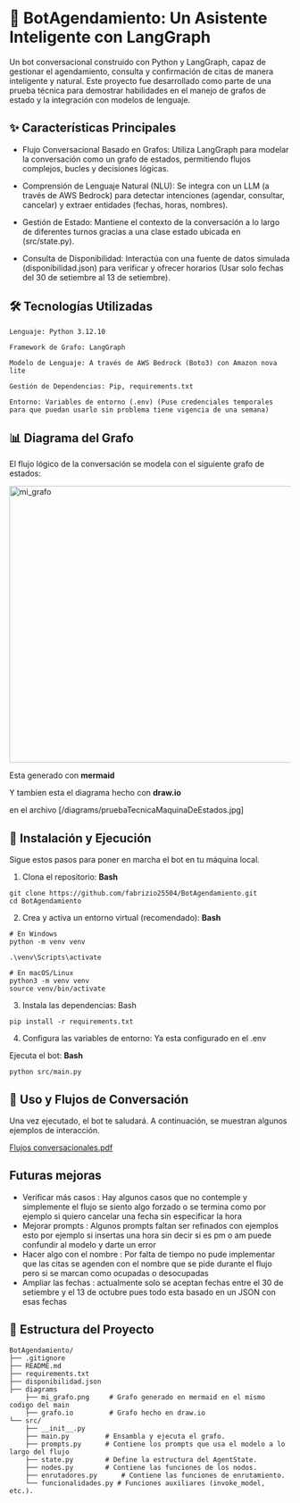 # 🤖 BotAgendamiento: Un Asistente Inteligente con LangGraph

Un bot conversacional construido con Python y LangGraph, capaz de gestionar el agendamiento, consulta y confirmación de citas de manera inteligente y natural. Este proyecto fue desarrollado como parte de una prueba técnica para demostrar habilidades en el manejo de grafos de estado y la integración con modelos de lenguaje.

## ✨ Características Principales

- Flujo Conversacional Basado en Grafos: Utiliza LangGraph para modelar la conversación como un grafo de estados, permitiendo flujos complejos, bucles y decisiones lógicas.

- Comprensión de Lenguaje Natural (NLU): Se integra con un LLM (a través de AWS Bedrock) para detectar intenciones (agendar, consultar, cancelar) y extraer entidades (fechas, horas, nombres).

- Gestión de Estado: Mantiene el contexto de la conversación a lo largo de diferentes turnos gracias a una clase estado ubicada en (src/state.py).

- Consulta de Disponibilidad: Interactúa con una fuente de datos simulada (disponibilidad.json) para verificar y ofrecer horarios (Usar solo fechas del 30 de setiembre al 13 de setiembre).


## 🛠️ Tecnologías Utilizadas

    Lenguaje: Python 3.12.10

    Framework de Grafo: LangGraph

    Modelo de Lenguaje: A través de AWS Bedrock (Boto3) con Amazon nova lite

    Gestión de Dependencias: Pip, requirements.txt

    Entorno: Variables de entorno (.env) (Puse credenciales temporales para que puedan usarlo sin problema tiene vigencia de una semana)

## 📊 Diagrama del Grafo

El flujo lógico de la conversación se modela con el siguiente grafo de estados:

<img width="784" height="496" alt="mi_grafo" src="https://github.com/user-attachments/assets/86c4a3e3-df62-405d-98b8-945260e9060a" />

Esta generado con **mermaid**

Y tambien esta el diagrama hecho con **draw.io**

en el archivo [/diagrams/pruebaTecnicaMaquinaDeEstados.jpg]

## 🚀 Instalación y Ejecución

Sigue estos pasos para poner en marcha el bot en tu máquina local.

1. Clona el repositorio:
**Bash**
```
git clone https://github.com/fabrizio25504/BotAgendamiento.git
cd BotAgendamiento
```
2. Crea y activa un entorno virtual (recomendado):
**Bash**
```
# En Windows
python -m venv venv

.\venv\Scripts\activate

# En macOS/Linux
python3 -m venv venv
source venv/bin/activate
```
3. Instala las dependencias:
Bash
```
pip install -r requirements.txt
```
4. Configura las variables de entorno:
Ya esta configurado en el .env


Ejecuta el bot:
**Bash**

    python src/main.py

## 💬 Uso y Flujos de Conversación

Una vez ejecutado, el bot te saludará. A continuación, se muestran algunos ejemplos de interacción.


[Flujos conversacionales.pdf](https://github.com/user-attachments/files/22665471/Flujos.conversacionales.pdf)

## Futuras mejoras
- Verificar más casos : Hay algunos casos que no contemple y simplemente el flujo se siento algo forzado o se termina como por ejemplo si quiero cancelar una fecha sin especificar la hora
- Mejorar prompts : Algunos prompts faltan ser refinados con ejemplos esto por ejemplo si insertas una hora sin decir si es pm o am puede confundir al modelo y darte un error
- Hacer algo con el nombre : Por falta de tiempo no pude implementar que las citas se agenden con el nombre que se pide durante el flujo pero si se marcan como ocupadas o desocupadas
- Ampliar las fechas : actualmente solo se aceptan fechas entre el 30 de setiembre y el 13 de octubre pues todo esta basado en un JSON con esas fechas

## 📁 Estructura del Proyecto
```
BotAgendamiento/
├── .gitignore
├── README.md
├── requirements.txt
├── disponibilidad.json
├── diagrams
    ├── mi_grafo.png     # Grafo generado en mermaid en el mismo codigo del main
    ├── grafo.io         # Grafo hecho en draw.io
└── src/
    ├── __init__.py
    ├── main.py         # Ensambla y ejecuta el grafo.
    ├── prompts.py      # Contiene los prompts que usa el modelo a lo largo del flujo
    ├── state.py        # Define la estructura del AgentState.
    ├── nodes.py        # Contiene las funciones de los nodos.
    ├── enrutadores.py      # Contiene las funciones de enrutamiento.
    └── funcionalidades.py # Funciones auxiliares (invoke_model, etc.).
```
